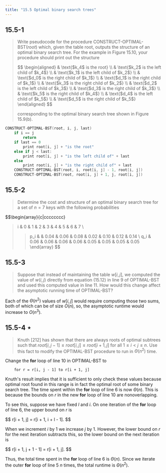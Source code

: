 ```yaml
---
title: "15.5 Optimal binary search trees"
---
```


## 15.5-1

> Write pseudocode for the procedure $\text{CONSTRUCT-OPTIMAL-BST}(root)$ which, given the table root, outputs the structure of an optimal binary search tree. For the example in Figure 15.10, your procedure should print out the structure 
> 
> <div>
> $$
> \begin{aligned}
> & \text{$k_4$ is the root} \\
> & \text{$k_2$ is the left  child of $k_4$} \\
> & \text{$k_1$ is the left  child of $k_2$} \\
> & \text{$d_0$ is the right child of $k_1$} \\
> & \text{$d_1$ is the right child of $k_1$} \\
> & \text{$k_3$ is the right child of $k_2$} \\
> & \text{$d_2$ is the left  child of $k_3$} \\
> & \text{$d_3$ is the right child of $k_3$} \\
> & \text{$k_5$ is the right child of $k_4$} \\
> & \text{$d_4$ is the left  child of $k_5$} \\
> & \text{$d_5$ is the right child of $k_5$}
> \end{aligned}
> $$
> </div>
> 
> corresponding to the optimal binary search tree shown in Figure 15.9(b).

```cpp
CONSTRUCT-OPTIMAL-BST(root, i, j, last)
    if i == j
        return
    if last == 0
        print root[i, j] + "is the root"
    else if j < last:
        print root[i, j] + "is the left child of" + last
    else
        print root[i, j] + "is the right child of" + last
    CONSTRUCT-OPTIMAL-BST(root, i, root[i, j] - 1, root[i, j])
    CONSTRUCT-OPTIMAL-BST(root, root[i, j] + 1, j, root[i, j])
```

## 15.5-2

> Determine the cost and structure of an optimal binary search tree for a set of $n = 7$ keys with the following probabilities
>
> <div>
$$\begin{array}{c|cccccccc}
> i   & 0    & 1    & 2    & 3    & 4    & 5    & 6    & 7 \\
> > p_i &      & 0.04 & 0.06 & 0.08 & 0.02 & 0.10 & 0.12 & 0.14 \\
> q_i & 0.06 & 0.06 & 0.06 & 0.06 & 0.05 & 0.05 & 0.05 & 0.05
> \end{array}
$$
</div>

## 15.5-3

> Suppose that instead of maintaining the table $w[i, j]$, we computed the value of $w(i, j)$ directly from equation $\text{(15.12)}$ in line 9 of $\text{OPTIMAL-BST}$ and used this computed value in line 11. How would this change affect the asymptotic running time of $\text{OPTIMAL-BST}$?

Each of the $\Theta(n^2)$ values of $w[i, j]$ would require computing those two sums, both of which can be of size $O(n)$, so, the asymptotic runtime would increase to $O(n^3)$.

## 15.5-4 $\star$

> Knuth [212] has shown that there are always roots of optimal subtrees such that $root[i, j - 1] \le root[i, j] \le root[i + 1, j]$ for all $1 \le i < j \le n$. Use this fact to modify the $\text{OPTIMAL-BST}$ procedure to run in $\Theta(n^2)$ time.

Change the **for** loop of line 10 in $\text{OPTIMAL-BST}$ to

```
    for r = r[i, j - 1] to r[i + 1, j]
```

Knuth's result implies that it is sufficient to only check these values because optimal root found in this range is in fact the optimal root of some binary search tree. The time spent within the **for** loop of line 6 is now $\Theta(n)$. This is because the bounds on $r$ in the new **for** loop of line 10 are nonoverlapping.

To see this, suppose we have fixed $l$ and $i$. On one iteration of the **for** loop of line 6, the upper bound on $r$ is

<div>
$$
r[i + 1, j] = r[i + 1, i + l - 1].
$$
</div>

When we increment $i$ by $1$ we increase $j$ by $1$. However, the lower bound on $r$ for the next iteration subtracts this, so the lower bound on the next iteration is 

<div>
$$
r[i + 1, j + 1 - 1] = r[i + 1, j].
$$
</div>

Thus, the total time spent in the **for** loop of line 6 is $\Theta(n)$. Since we iterate the outer **for** loop of line 5 $n$ times, the total runtime is $\Theta(n^2)$.
